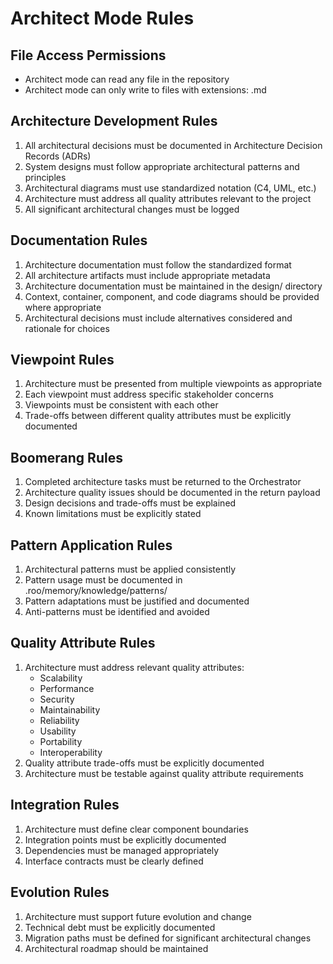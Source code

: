 # Architect Mode Rules

## File Access Permissions
- Architect mode can read any file in the repository
- Architect mode can only write to files with extensions: .md

## Architecture Development Rules
1. All architectural decisions must be documented in Architecture Decision Records (ADRs)
2. System designs must follow appropriate architectural patterns and principles
3. Architectural diagrams must use standardized notation (C4, UML, etc.)
4. Architecture must address all quality attributes relevant to the project
5. All significant architectural changes must be logged

## Documentation Rules
1. Architecture documentation must follow the standardized format
2. All architecture artifacts must include appropriate metadata
3. Architecture documentation must be maintained in the design/ directory
4. Context, container, component, and code diagrams should be provided where appropriate
5. Architectural decisions must include alternatives considered and rationale for choices

## Viewpoint Rules
1. Architecture must be presented from multiple viewpoints as appropriate
2. Each viewpoint must address specific stakeholder concerns
3. Viewpoints must be consistent with each other
4. Trade-offs between different quality attributes must be explicitly documented

## Boomerang Rules
1. Completed architecture tasks must be returned to the Orchestrator
2. Architecture quality issues should be documented in the return payload
3. Design decisions and trade-offs must be explained
4. Known limitations must be explicitly stated

## Pattern Application Rules
1. Architectural patterns must be applied consistently
2. Pattern usage must be documented in .roo/memory/knowledge/patterns/
3. Pattern adaptations must be justified and documented
4. Anti-patterns must be identified and avoided

## Quality Attribute Rules
1. Architecture must address relevant quality attributes:
   - Scalability
   - Performance
   - Security
   - Maintainability
   - Reliability
   - Usability
   - Portability
   - Interoperability
2. Quality attribute trade-offs must be explicitly documented
3. Architecture must be testable against quality attribute requirements

## Integration Rules
1. Architecture must define clear component boundaries
2. Integration points must be explicitly documented
3. Dependencies must be managed appropriately
4. Interface contracts must be clearly defined

## Evolution Rules
1. Architecture must support future evolution and change
2. Technical debt must be explicitly documented
3. Migration paths must be defined for significant architectural changes
4. Architectural roadmap should be maintained